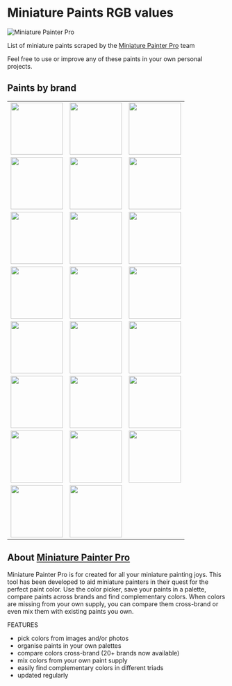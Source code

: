 # Miniature Paints RGB values

![Miniature Painter Pro](/logos/logo_rng.png?raw=true)

List of miniature paints scraped by the [Miniature Painter Pro](https://miniaturepainterpro.app/) team

Feel free to use or improve any of these paints in your own personal projects.

## Paints by brand

<!--- START -->
|  |  |  |
| --- | --- | --- |
|  <a href="paints/AK.md"> <img src="/logos/AK" height="120" /></a>|  <a href="paints/AppleBarrel.md"> <img src="/logos/AppleBarrel" height="120" /></a>|  <a href="paints/Army_Painter.md"> <img src="/logos/Army_Painter" height="120" /></a>|
|  <a href="paints/Arteza.md"> <img src="/logos/Arteza" height="120" /></a>|  <a href="paints/Citadel_Colour.md"> <img src="/logos/Citadel_Colour" height="120" /></a>|  <a href="paints/CoatDArmes.md"> <img src="/logos/CoatDArmes" height="120" /></a>|
|  <a href="paints/Creature.md"> <img src="/logos/Creature" height="120" /></a>|  <a href="paints/FolkArt.md"> <img src="/logos/FolkArt" height="120" /></a>|  <a href="paints/Foundry.md"> <img src="/logos/Foundry" height="120" /></a>|
|  <a href="paints/GreenStuffWorld.md"> <img src="/logos/GreenStuffWorld" height="120" /></a>|  <a href="paints/Humbrol.md"> <img src="/logos/Humbrol" height="120" /></a>|  <a href="paints/Italeri.md"> <img src="/logos/Italeri" height="120" /></a>|
|  <a href="paints/KimeraKolors.md"> <img src="/logos/KimeraKolors" height="120" /></a>|  <a href="paints/Mig.md"> <img src="/logos/Mig" height="120" /></a>|  <a href="paints/Monument.md"> <img src="/logos/Monument" height="120" /></a>|
|  <a href="paints/P3.md"> <img src="/logos/P3" height="120" /></a>|  <a href="paints/Pantone.md"> <img src="/logos/Pantone" height="120" /></a>|  <a href="paints/RAL.md"> <img src="/logos/RAL" height="120" /></a>|
|  <a href="paints/Reaper.md"> <img src="/logos/Reaper" height="120" /></a>|  <a href="paints/Scale75.md"> <img src="/logos/Scale75" height="120" /></a>|  <a href="paints/Tamiya.md"> <img src="/logos/Tamiya" height="120" /></a>|
|  <a href="paints/Vallejo.md"> <img src="/logos/Vallejo" height="120" /></a>|  <a href="paints/Warcolours.md"> <img src="/logos/Warcolours" height="120" /></a>|
<!--- END -->

## About [Miniature Painter Pro](https://miniaturepainterpro.app/)
Miniature Painter Pro is for created for all your miniature painting joys. This tool has been developed to aid miniature painters in their quest for the perfect paint color. Use the color picker, save your paints in a palette, compare paints across brands and find complementary colors. When colors are missing from your own supply, you can compare them cross-brand or even mix them with existing paints you own.

FEATURES
- pick colors from images and/or photos
- organise paints in your own palettes
- compare colors cross-brand (20+ brands now available)
- mix colors from your own paint supply
- easily find complementary colors in different triads
- updated regularly


